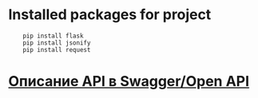 # Installed packages for project
		pip install flask
		pip install jsonify
		pip install request

# [Описание API в Swagger/Open API](https://app.swaggerhub.com/apis/V31R/API-HS/1.0.0) 